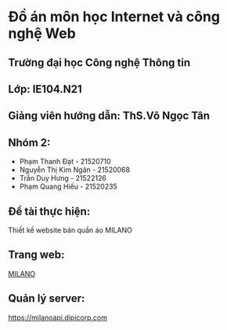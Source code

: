 # Đồ án môn học Internet và công nghệ Web

## Trường đại học Công nghệ Thông tin
## Lớp: IE104.N21

## Giảng viên hướng dẫn: ThS.Võ Ngọc Tân

## Nhóm 2:

- Phạm Thanh Đạt - 21520710
- Nguyễn Thị Kim Ngân - 21520068
- Trần Duy Hưng - 21522126
- Phạm Quang Hiếu - 21520235

## Đề tài thực hiện:

Thiết kế website bán quần áo MILANO

## Trang web:

[MILANO](https://milano.dipicorp.com)

## Quản lý server:

<https://milanoapi.dipicorp.com>